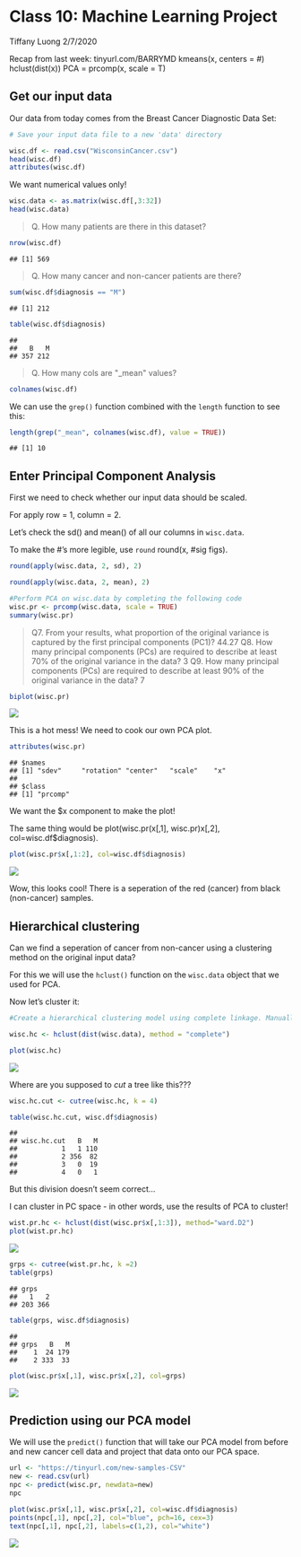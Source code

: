 Class 10: Machine Learning Project
================
Tiffany Luong
2/7/2020

Recap from last week: tinyurl.com/BARRYMD kmeans(x, centers = \#)
hclust(dist(x)) PCA = prcomp(x, scale = T)

## Get our input data

Our data from today comes from the Breast Cancer Diagnostic Data Set:

``` r
# Save your input data file to a new 'data' directory

wisc.df <- read.csv("WisconsinCancer.csv")
head(wisc.df)
attributes(wisc.df)
```

We want numerical values only\!

``` r
wisc.data <- as.matrix(wisc.df[,3:32])
head(wisc.data)
```

> Q. How many patients are there in this dataset?

``` r
nrow(wisc.df)
```

    ## [1] 569

> Q. How many cancer and non-cancer patients are there?

``` r
sum(wisc.df$diagnosis == "M")
```

    ## [1] 212

``` r
table(wisc.df$diagnosis)
```

    ## 
    ##   B   M 
    ## 357 212

> Q. How many cols are "\_mean" values?

``` r
colnames(wisc.df)
```

We can use the `grep()` function combined with the `length` function to
see this:

``` r
length(grep("_mean", colnames(wisc.df), value = TRUE))
```

    ## [1] 10

## Enter Principal Component Analysis

First we need to check whether our input data should be scaled.

For apply row = 1, column = 2.

Let’s check the sd() and mean() of all our columns in `wisc.data`.

To make the \#’s more legible, use `round` round(x, \#sig figs).

``` r
round(apply(wisc.data, 2, sd), 2)

round(apply(wisc.data, 2, mean), 2)
```

``` r
#Perform PCA on wisc.data by completing the following code
wisc.pr <- prcomp(wisc.data, scale = TRUE)
summary(wisc.pr)
```

> Q7. From your results, what proportion of the original variance is
> captured by the first principal components (PC1)? 44.27 Q8. How many
> principal components (PCs) are required to describe at least 70% of
> the original variance in the data? 3 Q9. How many principal components
> (PCs) are required to describe at least 90% of the original variance
> in the data? 7

``` r
biplot(wisc.pr)
```

![](class-10_files/figure-gfm/unnamed-chunk-9-1.png)<!-- -->

This is a hot mess\! We need to cook our own PCA plot.

``` r
attributes(wisc.pr)
```

    ## $names
    ## [1] "sdev"     "rotation" "center"   "scale"    "x"       
    ## 
    ## $class
    ## [1] "prcomp"

We want the $x component to make the plot\!

The same thing would be plot(wisc.pr\(x[,1], wisc.pr\)x\[,2\],
col=wisc.df$diagnosis).

``` r
plot(wisc.pr$x[,1:2], col=wisc.df$diagnosis)
```

![](class-10_files/figure-gfm/unnamed-chunk-11-1.png)<!-- -->

Wow, this looks cool\! There is a seperation of the red (cancer) from
black (non-cancer) samples.

## Hierarchical clustering

Can we find a seperation of cancer from non-cancer using a clustering
method on the original input data?

For this we will use the `hclust()` function on the `wisc.data` object
that we used for PCA.

Now let’s cluster it:

``` r
#Create a hierarchical clustering model using complete linkage. Manually specify the method argument to hclust() and assign the results to wisc.hclust.

wisc.hc <- hclust(dist(wisc.data), method = "complete")

plot(wisc.hc)
```

![](class-10_files/figure-gfm/unnamed-chunk-12-1.png)<!-- -->

Where are you supposed to *cut* a tree like this???

``` r
wisc.hc.cut <- cutree(wisc.hc, k = 4)

table(wisc.hc.cut, wisc.df$diagnosis)
```

    ##            
    ## wisc.hc.cut   B   M
    ##           1   1 110
    ##           2 356  82
    ##           3   0  19
    ##           4   0   1

But this division doesn’t seem correct…

I can cluster in PC space - in other words, use the results of PCA to
cluster\!

``` r
wist.pr.hc <- hclust(dist(wisc.pr$x[,1:3]), method="ward.D2")
plot(wist.pr.hc)
```

![](class-10_files/figure-gfm/unnamed-chunk-14-1.png)<!-- -->

``` r
grps <- cutree(wist.pr.hc, k =2)
table(grps)
```

    ## grps
    ##   1   2 
    ## 203 366

``` r
table(grps, wisc.df$diagnosis)
```

    ##     
    ## grps   B   M
    ##    1  24 179
    ##    2 333  33

``` r
plot(wisc.pr$x[,1], wisc.pr$x[,2], col=grps)
```

![](class-10_files/figure-gfm/unnamed-chunk-17-1.png)<!-- -->

## Prediction using our PCA model

We will use the `predict()` function that will take our PCA model from
before and new cancer cell data and project that data onto our PCA
space.

``` r
url <- "https://tinyurl.com/new-samples-CSV"
new <- read.csv(url)
npc <- predict(wisc.pr, newdata=new)
npc
```

``` r
plot(wisc.pr$x[,1], wisc.pr$x[,2], col=wisc.df$diagnosis)
points(npc[,1], npc[,2], col="blue", pch=16, cex=3)
text(npc[,1], npc[,2], labels=c(1,2), col="white")
```

![](class-10_files/figure-gfm/unnamed-chunk-19-1.png)<!-- -->
